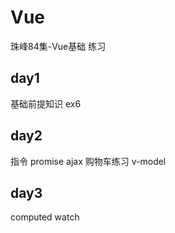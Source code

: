 # Vue
珠峰84集-Vue基础 练习
## day1
基础前提知识 ex6
## day2
指令 promise ajax 购物车练习 v-model
## day3 
computed watch 
